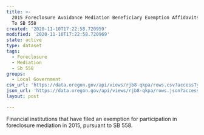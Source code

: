 ```yaml
---
title: >-
  2015 Foreclosure Avoidance Mediation Beneficiary Exemption Affidavits Pursuant
  To SB 558
created: '2020-11-10T17:22:58.720959'
modified: '2020-11-10T17:22:58.720969'
state: active
type: dataset
tags:
  - Foreclosure
  - Mediation
  - Sb 558
groups:
  - Local Government
csv_url: 'https://data.oregon.gov/api/views/rjb8-qkpa/rows.csv?accessType=DOWNLOAD'
json_url: 'https://data.oregon.gov/api/views/rjb8-qkpa/rows.json?accessType=DOWNLOAD'
layout: post

---
```

Financial institutions that have filed an exemption for participation in foreclosure mediation in 2015, pursuant to SB 558.
